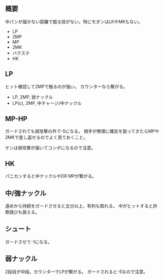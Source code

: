 ## 概要

中パンが届かない距離で振る技がない。特にモダンはLKやMKもない。

- LP
- 2MP
- MP
- 2MK
- バクステ
- HK

## LP

ヒット確認して2MPで触るのが強い。
カウンターなら繋がる。

- LP, 2MP, 弱ナックル
- LP(c), 2MP, 中チャージ/中ナックル

## MP-HP

ガードされても弱攻撃の外で-5になる。
相手が無理に確反を狙ってきたらMPや2MKで差し返せるのでよく見ておくこと。

ケンは弱攻撃が届いてコンボになるので注意。

## HK

パニカンすると中ナックルやDR MPが繋がる。

## 中/強ナックル

遠めから持続をガードさせると五分以上、有利も取れる。
中がヒットすると詐欺跳びも狙える。

## シュート

ガードさせて-1になる。

## 弱ナックル

2段目が中段。カウンターでLPが繋がる。
ガードされると-5なので注意。
